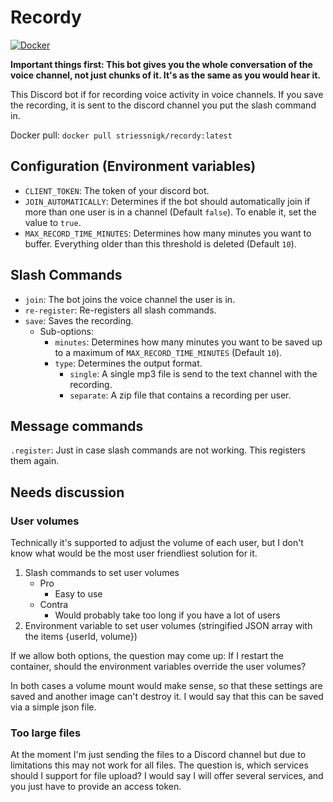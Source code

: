 # Recordy
[![Docker](https://badgen.net/badge/icon/docker?icon=docker&label)](https://hub.docker.com/r/striessnigk/recordy)

**Important things first: This bot gives you the whole conversation of the voice channel, not just chunks of it. It's as the same as you would hear it.**

This Discord bot if for recording voice activity in voice channels.
If you save the recording, it is sent to the discord channel you put the slash command in.

Docker pull: `docker pull striessnigk/recordy:latest`


## Configuration (Environment variables)
- `CLIENT_TOKEN`: The token of your discord bot.
- `JOIN_AUTOMATICALLY`: Determines if the bot should automatically join if more than one user is in a channel (Default `false`). To enable it, set the value to `true`.
- `MAX_RECORD_TIME_MINUTES`: Determines how many minutes you want to buffer. Everything older than this threshold is deleted (Default `10`).

## Slash Commands
- `join`: The bot joins the voice channel the user is in.
- `re-register`: Re-registers all slash commands.
- `save`: Saves the recording.
  - Sub-options:
    - `minutes`: Determines how many minutes you want to be saved up to a maximum of `MAX_RECORD_TIME_MINUTES` (Default `10`).
    - `type`: Determines the output format.
      - `single`: A single mp3 file is send to the text channel with the recording.
      - `separate`: A zip file that contains a recording per user.

## Message commands
`.register`: Just in case slash commands are not working. This registers them again.
 
## Needs discussion
### User volumes
Technically it's supported to adjust the volume of each user, but I don't know what would be the most user friendliest solution for it.
1. Slash commands to set user volumes
   - Pro
     - Easy to use
   - Contra
     - Would probably take too long if you have a lot of users
2. Environment variable to set user volumes (stringified JSON array with the items {userId, volume})

If we allow both options, the question may come up: If I restart the container, should the environment variables override the user volumes?

In both cases a volume mount would make sense, so that these settings are saved and another image can't destroy it.
I would say that this can be saved via a simple json file.

### Too large files
At the moment I'm just sending the files to a Discord channel but due to limitations this may not work for all files.
The question is, which services should I support for file upload?
I would say I will offer several services, and you just have to provide an access token.
